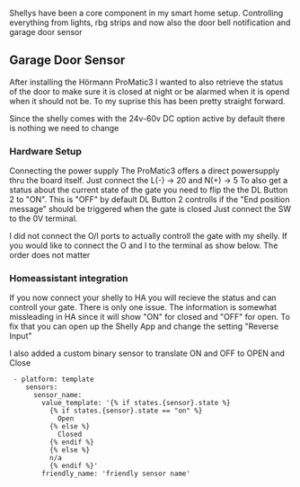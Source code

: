 Shellys have been a core component in my smart home setup. Controlling everything from lights, rbg strips and now also the door bell notification and garage door sensor

## Garage Door Sensor

After installing the Hörmann ProMatic3 I wanted to also retrieve the status of the door to make sure it is closed at night or be alarmed when it is opend when it should not be. 
To my suprise this has been pretty straight forward. 

Since the shelly comes with the 24v-60v DC option active by default there is nothing we need to change

### Hardware Setup
Connecting the power supply
The ProMatic3 offers a direct powersupply thru the board itself. Just connect the L(-) -> 20 and N(+) -> 5
To also get a status about the current state of the gate you need to flip the the DL Button 2 to "ON". This is "OFF" by default
DL Button 2 controlls if the "End position message" should be triggered when the gate is closed
Just connect the SW to the 0V terminal. 

I did not connect the O/I ports to actually controll the gate with my shelly. If you would like to connect the O and I to the terminal as show below. The order does not matter

### Homeassistant integration
If you now connect your shelly to HA you will recieve the status and can controll your gate. There is only one issue. The information is somewhat missleading in HA since it will show "ON" for closed and "OFF" for open. 
To fix that you can open up the Shelly App and change the setting "Reverse Input"

I also added a custom binary sensor to translate ON and OFF to OPEN and Close

```
 - platform: template
    sensors:
      sensor_name:
        value_template: '{% if states.{sensor}.state %}
          {% if states.{sensor}.state == "on" %}
            Open
          {% else %}
            Closed
          {% endif %}
          {% else %}
          n/a
          {% endif %}'
        friendly_name: 'friendly sensor name'
```


